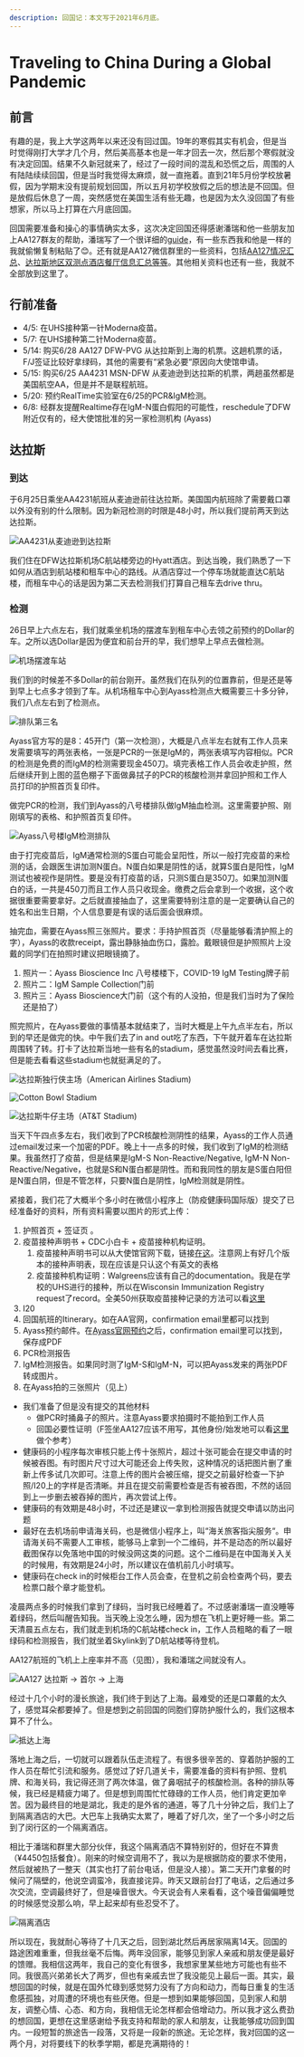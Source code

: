 ```yaml
---
description: 回国记：本文写于2021年6月底。
---
```

# Traveling to China During a Global Pandemic

## 前言

有趣的是，我上大学这两年以来还没有回过国。19年的寒假其实有机会，但是当时觉得刚打大学才几个月，然后美高基本也是一年才回去一次，然后那个寒假就没有决定回国。结果不久新冠就来了，经过了一段时间的混乱和恐慌之后，周围的人有陆陆续续回国，但是当时我觉得太麻烦，就一直拖着。直到21年5月份学校放暑假，因为学期末没有提前规划回国，所以五月初学校放假之后的想法是不回国。但是放假后休息了一周，突然感觉在美国生活有些无趣，也是因为太久没回国了有些想家，所以马上打算在六月底回国。

回国需要准备和操心的事情确实太多，这次决定回国还得感谢潘瑞和他一些朋友加上AA127群友的帮助，潘瑞写了一个很详细的[guide](https://ruipeterpan.gitbook.io/paper-reading-notes/blog/blog-index/aa127-hui-guo-ji)，有一些东西我和他是一样的我就偷懒复制粘贴了😊。还有就是AA127微信群里的一些资料，包括[AA127情况汇总](https://docs.google.com/document/d/1-m6GvE3ZDos4Mtm27KZhwPAYH0CTZme-Jh3zi_Cygwk/edit)、[达拉斯地区双测点酒店餐厅信息汇总等等](https://docs.qq.com/doc/DSHpwV0NDYkdZSVFT)。其他相关资料也还有一些，我就不全部放到这里了。

## 行前准备

* 4/5: 在UHS接种第一针Moderna疫苗。
* 5/7: 在UHS接种第二针Moderna疫苗。
* 5/14: 购买6/28 AA127 DFW-PVG 从达拉斯到上海的机票。这趟机票的话，F/J签证比较好拿绿码，其他的需要有“紧急必要“原因向大使馆申请。
* 5/15: 购买6/25 AA4231 MSN-DFW 从麦迪逊到达拉斯的机票，两趟虽然都是美国航空AA，但是并不是联程航班。
* 5/20: 预约RealTime实验室在6/25的PCR\&IgM检测。
* 6/8: 经群友提醒Realtime存在IgM-N蛋白假阳的可能性，reschedule了DFW附近仅有的，经大使馆批准的另一家检测机构 (Ayass)

## 达拉斯

### 到达

于6月25日乘坐AA4231航班从麦迪逊前往达拉斯。美国国内航班除了需要戴口罩以外没有别的什么限制。因为新冠检测的时限是48小时，所以我们提前两天到达达拉斯。

![AA4231从麦迪逊到达拉斯](../.gitbook/assets/1.jpg)

我们住在DFW达拉斯机场C航站楼旁边的Hyatt酒店。到达当晚，我们熟悉了一下如何从酒店到航站楼和租车中心的路线。从酒店穿过一个停车场就能直达C航站楼，而租车中心的话是因为第二天去检测我们打算自己租车去drive thru。

### 检测

26日早上六点左右，我们就乘坐机场的摆渡车到租车中心去领之前预约的Dollar的车。之所以选Dollar是因为便宜和前台开的早，我们想早上早点去做检测。

![机场摆渡车站](../.gitbook/assets/2.jpg)

我们到的时候差不多Dollar的前台刚开。虽然我们在队列的位置靠前，但是还是等到早上七点多才领到了车。从机场租车中心到Ayass检测点大概需要三十多分钟，我们八点左右到了检测点。

![排队第三名](../.gitbook/assets/3.jpg)

Ayass官方写的是8：45开门（第一次检测），大概是八点半左右就有工作人员来发需要填写的两张表格，一张是PCR的一张是IgM的，两张表填写内容相似。PCR的检测是免费的而IgM的检测需要现金450刀。填完表格工作人员会收走护照，然后继续开到上图的蓝色棚子下面做鼻拭子的PCR的核酸检测并拿回护照和工作人员打印的护照首页复印件。

做完PCR的检测，我们到Ayass的八号楼排队做IgM抽血检测。这里需要护照、刚刚填写的表格、和护照首页复印件。

![Ayass八号楼IgM检测排队](../.gitbook/assets/4.jpg)

由于打完疫苗后，IgM通常检测的S蛋白可能会呈阳性，所以一般打完疫苗的来检测的话，会跟医生讲加测N蛋白。N蛋白如果是阴性的话，就算S蛋白是阳性，IgM测试也被视作是阴性。要是没有打疫苗的话，只测S蛋白是350刀。如果加测N蛋白的话，一共是450刀而且工作人员只收现金。缴费之后会拿到一个收据，这个收据很重要需要拿好。之后就直接抽血了，这里需要特别注意的是一定要确认自己的姓名和出生日期，个人信息要是有误的话后面会很麻烦。

抽完血，需要在Ayass照三张照片。要求：手持护照首页（尽量能够看清护照上的字），Ayass的收款receipt，露出静脉抽血伤口，露脸。戴眼镜但是护照照片上没戴的同学们在拍照时建议把眼镜摘了。

1. 照片一：Ayass Bioscience Inc 八号楼楼下，COVID-19 IgM Testing牌子前
2. 照片二：IgM Sample Collection门前
3. 照片三：Ayass Bioscience大门前（这个有的人没拍，但是我们当时为了保险还是拍了）

照完照片，在Ayass要做的事情基本就结束了，当时大概是上午九点半左右，所以到的早还是做完的快。中午我们去了in and out吃了东西，下午就开着车在达拉斯周围转了转。打卡了达拉斯当地一些有名的stadium，感觉虽然没时间去看比赛，但是能去看看这些stadium也就挺满足的了。

![达拉斯独行侠主场（American Airlines Stadium)](../.gitbook/assets/5.jpg)

![Cotton Bowl Stadium](../.gitbook/assets/7.jpg)

![达拉斯牛仔主场（AT\&T Stadium)](../.gitbook/assets/8.jpg)

当天下午四点多左右，我们收到了PCR核酸检测阴性的结果，Ayass的工作人员通过email发过来一个加密的PDF。晚上十一点多的时候，我们收到了IgM的检测结果。我虽然打了疫苗，但是结果是IgM-S Non-Reactive/Negative, IgM-N Non-Reactive/Negative，也就是S和N蛋白都是阴性。而和我同性的朋友是S蛋白阳但是N蛋白阴，但是不管怎样，只要N蛋白是阴性，IgM检测就是阴性。

紧接着，我们花了大概半个多小时在微信小程序上（防疫健康码国际版）提交了已经准备好的资料，所有资料需要以图片的形式上传：

1. 护照首页 + 签证页 。
2. 疫苗接种声明书 + CDC小白卡 + 疫苗接种机构证明。
   1. 疫苗接种声明书可以从大使馆官网下载，链接[在这](http://www.china-embassy.org/eng/notices/P020210421787870030822.pdf)。注意网上有好几个版本的接种声明表，现在应该是只认这个有英文的表格
   2. 疫苗接种机构证明：Walgreens应该有自己的documentation。我是在学校的UHS进行的接种，所以在Wisconsin Immunization Registry request了record。全美50州获取疫苗接种记录的方法可以看[这里](https://www.cdc.gov/vaccines/programs/iis/contacts-locate-records.html)
3. I20
4. 回国航班的Itinerary。如在AA官网，confirmation email里都可以找到
5. Ayass预约邮件。在[Ayass官网预约](https://ayassbioscience.com/covid-19-testing-for-travelers-to-china/)之后，confirmation email里可以找到，保存成PDF
6. PCR检测报告
7. IgM检测报告。如果同时测了IgM-S和IgM-N，可以把Ayass发来的两张PDF转成图片。
8. 在Ayass拍的三张照片（见上）

* 我们准备了但是没有提交的其他材料
  * 做PCR时捅鼻子的照片。注意Ayass要求拍摄时不能拍到工作人员
  * 回国必要性证明（F签坐AA127应该不用写，其他身份/始发地可以看[这里](https://docs.qq.com/doc/DSE9Ga2dudG9jZkZu)做个参考）
* 健康码的小程序每次审核只能上传十张照片，超过十张可能会在提交申请的时候被吞图。有时图片尺寸过大可能还会上传失败，这种情况的话把图片删了重新上传多试几次即可。注意上传的图片会被压缩，提交之前最好检查一下护照/I20上的字样是否清晰。并且在提交前需要检查是否有被吞图，不然的话回到上一步删去被吞掉的图片，再次尝试上传。
* 健康码的有效期是48小时，不过还是建议一拿到检测报告就提交申请以防出问题
* 最好在去机场前申请海关码，也是微信小程序上，叫“海关旅客指尖服务“。申请海关码不需要人工审核，能够马上拿到一个二维码，并不是动态的所以最好截图保存以免落地中国的时候没网这类的问题。这个二维码是在中国海关入关的时候用，有效期是24小时，所以建议在值机前几小时填写。
* 健康码在check in的时候柜台工作人员会查，在登机之前会检查两个码，要去检票口敲个章才能登机。

凌晨两点多的时候我们拿到了绿码，当时我已经睡着了。不过感谢潘瑞一直没睡等着绿码，然后叫醒告知我。当天晚上没怎么睡，因为想在飞机上更好睡一些。第二天清晨五点左右，我们就走到机场的C航站楼check in，工作人员粗略的看了一眼绿码和检测报告，我们就坐着Skylink到了D航站楼等待登机。

AA127航班的飞机上上座率并不高（见图），我和潘瑞之间就没有人。

![AA127 达拉斯 -> 首尔 -> 上海](../.gitbook/assets/9.jpg)

经过十几个小时的漫长旅途，我们终于到达了上海。最难受的还是口罩戴的太久了，感觉耳朵都要掉了。但是想到之前回国的同胞们穿防护服什么的，我们这根本算不了什么。

![抵达上海](../.gitbook/assets/10.jpg)

落地上海之后，一切就可以跟着队伍走流程了。有很多很辛苦的、穿着防护服的工作人员在帮忙引流和服务。感觉过了好几道关卡，需要准备的资料有护照、登机牌、和海关码，我记得还测了两次体温，做了鼻咽拭子的核酸检测。各种的排队等候，我已经是精疲力竭了。但是想到周围忙忙碌碌的工作人员，他们肯定更加辛苦。因为最终目的地是湖北，我走的是外省的通道，等了几十分钟之后，我们上了到隔离酒店的大巴。大巴车上我确实太累了，睡着了好几次，坐了一个多小时之后到了闵行区的一个隔离酒店。

相比于潘瑞和群里大部分伙伴，我这个隔离酒店不算特别好的，但好在不算贵（¥4450包括餐食）。刚来的时候空调用不了，我以为是根据防疫的要求不使用，然后就被热了一整天（其实也打了前台电话，但是没人接）。第二天开门拿餐的时候问了隔壁的，他说空调蛮冷，我直接诧异。昨天又跟前台打了电话，之后通过多次交流，空调最终好了，但是噪音很大。今天说会有人来看看，这个噪音偏偏睡觉的时候感觉没那么响，早上起来却有些忍受不了。

![隔离酒店](../.gitbook/assets/11.jpeg)

所以现在，我就耐心等待了十几天之后，回到湖北然后再居家隔离14天。回国的路途困难重重，但我丝毫不后悔。两年没回家，能够见到家人亲戚和朋友便是最好的馈赠。我相信这两年，我自己的变化有很多，我想家里某些地方可能也有些不同。我很高兴弟弟长大了两岁，但也有亲戚去世了我没能见上最后一面。其实，最想回国的时候，就是在国外忙碌到感觉努力没有了方向和动力，而每日重复的生活愈感孤独，对周遭的环境也有些厌倦。但是一想到如果能够回国，见到家人和朋友，调整心情、心态、和方向，我相信无论怎样都会倍增动力。所以我才这么费劲的想回国，更想在这里感谢给予我支持和帮助的家人和朋友，让我能够成功回到国内。一段短暂的旅途告一段落，又将是一段新的旅途。无论怎样，我对回国的这一两个月，对将要线下的秋季学期，都是充满期待的！
